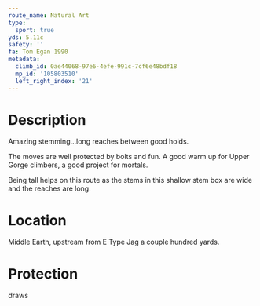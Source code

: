 ```yaml
---
route_name: Natural Art
type:
  sport: true
yds: 5.11c
safety: ''
fa: Tom Egan 1990
metadata:
  climb_id: 0ae44068-97e6-4efe-991c-7cf6e48bdf18
  mp_id: '105803510'
  left_right_index: '21'
---
```

# Description
Amazing stemming...long reaches between good holds.

The moves are well protected by bolts and fun. A good warm up for Upper Gorge climbers, a good project for mortals.

Being tall helps on this route as the stems in this shallow stem box are wide and the reaches are long.

# Location
Middle Earth, upstream from E Type Jag a couple hundred yards.

# Protection
draws

